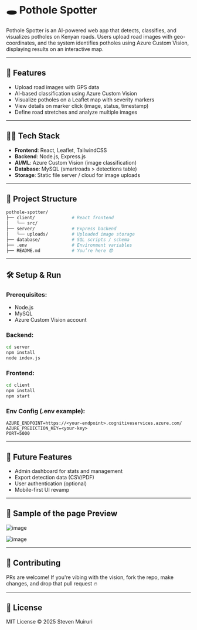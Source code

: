 # 🕳️ Pothole Spotter

Pothole Spotter is an AI-powered web app that detects, classifies, and visualizes potholes on Kenyan roads. Users upload road images with geo-coordinates, and the system identifies potholes using Azure Custom Vision, displaying results on an interactive map.

---

## 🚀 Features

- Upload road images with GPS data
- AI-based classification using Azure Custom Vision
- Visualize potholes on a Leaflet map with severity markers
- View details on marker click (image, status, timestamp)
- Define road stretches and analyze multiple images

---

## 🧑‍💻 Tech Stack

- **Frontend**: React, Leaflet, TailwindCSS
- **Backend**: Node.js, Express.js
- **AI/ML**: Azure Custom Vision (image classification)
- **Database**: MySQL (smartroads > detections table)
- **Storage**: Static file server / cloud for image uploads

---

## 📂 Project Structure

```bash
pothole-spotter/
├── client/              # React frontend
│   └── src/
├── server/              # Express backend
│   └── uploads/         # Uploaded image storage
├── database/            # SQL scripts / schema
├── .env                 # Environment variables
├── README.md            # You’re here 😎
```

---

## 🛠️ Setup & Run

### Prerequisites:
- Node.js
- MySQL
- Azure Custom Vision account

### Backend:
```bash
cd server
npm install
node index.js
```

### Frontend:
```bash
cd client
npm install
npm start
```

### Env Config (.env example):
```env
AZURE_ENDPOINT=https://<your-endpoint>.cognitiveservices.azure.com/
AZURE_PREDICTION_KEY=<your-key>
PORT=5000
```

---

## 🧠 Future Features
- Admin dashboard for stats and management
- Export detection data (CSV/PDF)
- User authentication (optional)
- Mobile-first UI revamp

---

## 📸 Sample of the page Preview

![image](https://github.com/user-attachments/assets/3fa1570b-5477-4392-bf1b-4a547dcdce69)

![image](https://github.com/user-attachments/assets/a049d705-7fdd-46d8-ae6e-46b54039ec05)


---

## 🤝 Contributing

PRs are welcome! If you're vibing with the vision, fork the repo, make changes, and drop that pull request 🔥

---

## 🧾 License

MIT License © 2025 Steven Muiruri
